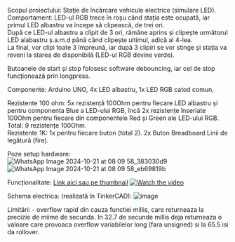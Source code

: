 Scopul proiectului: Stație de încărcare vehicule electrice (simulare LED). \
Comportament: LED-ul RGB trece în roșu când stația este ocupată, iar primul LED albastru va începe să clipească, de trei ori. \
După ce LED-ul albastru a clipit de 3 ori, rămâne aprins și clipește următorul LED alabastru ș.a.m.d până când clipește ultimul, adică al 4-lea. \
La final, vor clipi toate 3 împreună, iar după 3 clipiri se vor stinge și stația va reveni la starea de disponibilă (LED-ul RGB devine verde).

Butoanele de start și stop folosesc software debouncing, iar cel de stop funcționează prin longpress.

Componente: Arduino UNO, 4x LED albastru, 1x LED RGB catod comun, 

Rezistente 100 ohm: 5x rezistență 100Ohm pentru fiecare LED albastru și pentru componenta Blue a LED-ului RGB, încă 2x rezistențe înseriate 100Ohm pentru fiecare din componentele Red și Green ale LED-ului RGB. Total: 9 rezistențe 100Ohm. \
Rezistente 1K: 1x pentru fiecare buton (total 2).
2x Buton 
Breadboard
Linii de legătură (fire).

Poze setup hardware:
![WhatsApp Image 2024-10-21 at 08 09 58_383030d9](https://github.com/user-attachments/assets/2c299f16-8917-4836-9fb9-2667bde28831)
![WhatsApp Image 2024-10-21 at 08 09 58_eb69819b](https://github.com/user-attachments/assets/00a03d3f-e1f7-41cf-8b42-bf055082b50d)

Funcționalitate:
[Link aici sau pe thumbnail](https://youtu.be/mcoNxDeWV3o)
[![Watch the video](https://img.youtube.com/vi/mcoNxDeWV3o/maxresdefault.jpg)](https://youtu.be/mcoNxDeWV3o)

Schema electrica: (realizată în TinkerCAD):
![image](https://github.com/user-attachments/assets/038f27eb-0a4b-44f7-8214-baf15c77566b)

Limitări: - overflow rapid din cauza functiei millis, care returneaza la precizie de miime de secunda. In 32.7 de secunde millis deja returneaza o valoare care provoaca overflow variabilelor long (fara unsigned) si la 65.5 isi da rollover.
